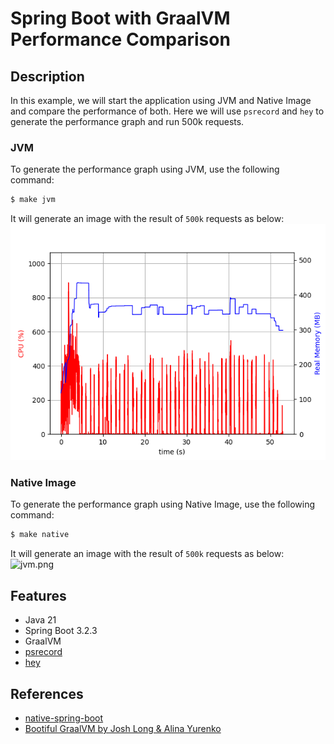 # Spring Boot with GraalVM Performance Comparison

## Description

In this example, we will start the application using JVM and Native Image and compare the performance of both.
Here we will use `psrecord` and `hey` to generate the performance graph and run 500k requests.

### JVM
To generate the performance graph using JVM, use the following command:

```bash
$ make jvm
```
It will generate an image with the result of `500k` requests as below:
![jvm.png](assets/jvm.png)

### Native Image
To generate the performance graph using Native Image, use the following command:

```bash
$ make native
````
It will generate an image with the result of `500k` requests as below:
![jvm.png](assets/native.png)

## Features
- Java 21
- Spring Boot 3.2.3
- GraalVM
- [psrecord](https://github.com/astrofrog/psrecord)
- [hey](https://github.com/rakyll/hey)

## References
- [native-spring-boot](https://github.com/alina-yur/native-spring-boot)
- [Bootiful GraalVM by Josh Long & Alina Yurenko](https://www.youtube.com/watch?v=3OBhk1c0GBs)

